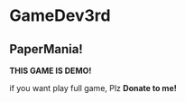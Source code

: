 # GameDev3rd
## PaperMania!
**THIS GAME IS DEMO!**

if you want play full game, Plz **Donate to me!**
